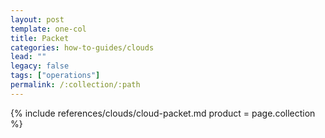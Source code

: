 ```yaml
---
layout: post
template: one-col
title: Packet
categories: how-to-guides/clouds
lead: ""
legacy: false
tags: ["operations"]
permalink: /:collection/:path
---
```





{% include references/clouds/cloud-packet.md  product = page.collection %}
